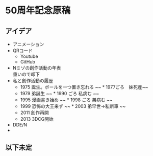 ﻿# 50周年記念原稿
## アイデア
* アニメーション
* QRコード
  * Youtube
  * GitHub 
* Nミゾの創作活動の年表  
重いので却下
* 私と創作活動の履歴
  * 1975 誕生。ボールを一つ置き忘れる
~~  * 1977ごろ　妹死産~~
  * 1979 弟誕生
~~  * 1990 ごろ 私病む ~~
  * 1995 漫画書き始め
~~  * 1998 ごろ 弟病む ~~
  * 1999 恐怖の大王来ず
~~  * 2003 弟早世→私断筆 ~~
  * 2011 創作再開
  * 2013 3DCG開始
* DDE/N
* 

## 以下未定
